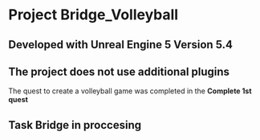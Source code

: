 # Project Bridge_Volleyball

## Developed with Unreal Engine 5 Version 5.4

## The project does not use additional plugins


The quest to create a volleyball game was completed in the **Complete 1st quest**

## Task **Bridge** in proccesing